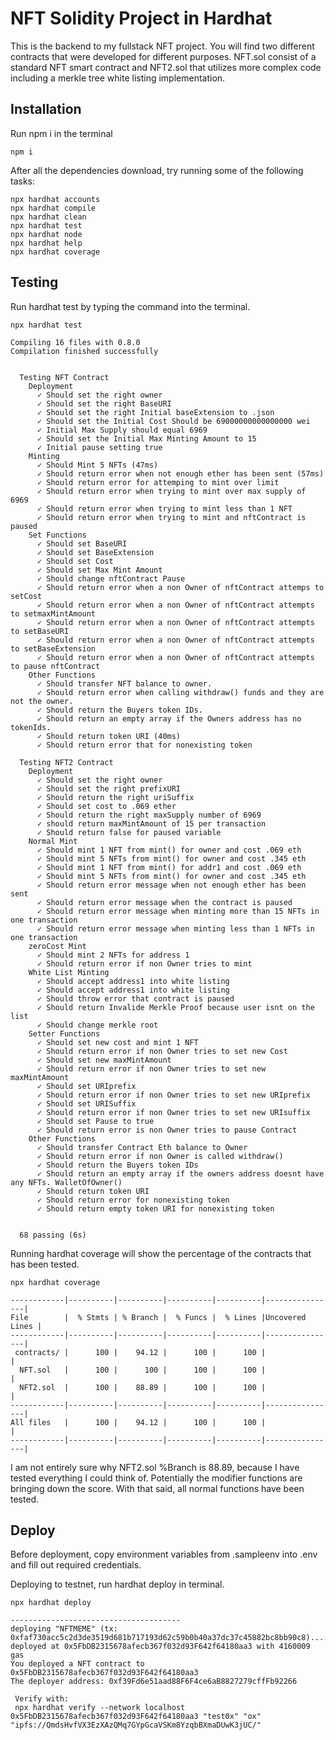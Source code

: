 # NFT Solidity Project in Hardhat

This is the backend to my fullstack NFT project. You will find two different contracts that were developed for different purposes. NFT.sol consist of a standard NFT smart contract and NFT2.sol that utilizes more complex code including a merkle tree white listing implementation. 

## Installation

Run npm i in the terminal

```shell
npm i 
```

After all the dependencies download, try running some of the following tasks:

```shell
npx hardhat accounts
npx hardhat compile
npx hardhat clean
npx hardhat test
npx hardhat node
npx hardhat help
npx hardhat coverage
```

## Testing

Run hardhat test by typing the command into the terminal. 

```shell
npx hardhat test
```

```shell
Compiling 16 files with 0.8.0
Compilation finished successfully


  Testing NFT Contract
    Deployment
      ✓ Should set the right owner
      ✓ Should set the right BaseURI 
      ✓ Should set the right Initial baseExtension to .json
      ✓ Should set the Initial Cost Should be 69000000000000000 wei 
      ✓ Initial Max Supply should equal 6969 
      ✓ Should set the Initial Max Minting Amount to 15
      ✓ Initial pause setting true
    Minting
      ✓ Should Mint 5 NFTs (47ms)
      ✓ Should return error when not enough ether has been sent (57ms)
      ✓ Should return error for attemping to mint over limit
      ✓ Should return error when trying to mint over max supply of 6969
      ✓ Should return error when trying to mint less than 1 NFT
      ✓ Should return error when trying to mint and nftContract is paused
    Set Functions
      ✓ Should set BaseURI
      ✓ Should set BaseExtension
      ✓ Should set Cost
      ✓ Should set Max Mint Amount
      ✓ Should change nftContract Pause
      ✓ Should return error when a non Owner of nftContract attemps to setCost
      ✓ Should return error when a non Owner of nftContract attempts to setmaxMintAmount
      ✓ Should return error when a non Owner of nftContract attempts to setBaseURI
      ✓ Should return error when a non Owner of nftContract attempts to setBaseExtension
      ✓ Should return error when a non Owner of nftContract attempts to pause nftContract
    Other Functions
      ✓ Should transfer NFT balance to owner.
      ✓ Should return error when calling withdraw() funds and they are not the owner.
      ✓ Should return the Buyers token IDs.
      ✓ Should return an empty array if the Owners address has no tokenIds.
      ✓ Should return token URI (40ms)
      ✓ Should return error that for nonexisting token

  Testing NFT2 Contract
    Deployment
      ✓ Should set the right owner
      ✓ Should set the right prefixURI
      ✓ Should return the right uriSuffix
      ✓ Should set cost to .069 ether
      ✓ Should return the right maxSupply number of 6969
      ✓ should return maxMintAmount of 15 per transaction
      ✓ Should return false for paused variable
    Normal Mint
      ✓ Should mint 1 NFT from mint() for owner and cost .069 eth
      ✓ Should mint 5 NFTs from mint() for owner and cost .345 eth
      ✓ Should mint 1 NFT from mint() for addr1 and cost .069 eth
      ✓ Should mint 5 NFTs from mint() for owner and cost .345 eth
      ✓ Should return error message when not enough ether has been sent
      ✓ Should return error message when the contract is paused
      ✓ Should return error message when minting more than 15 NFTs in one transaction
      ✓ Should return error message when minting less than 1 NFTs in one transaction
    zeroCost Mint
      ✓ Should mint 2 NFTs for address 1
      ✓ Should return error if non Owner tries to mint
    White List Minting
      ✓ Should accept address1 into white listing
      ✓ Should accept address1 into white listing
      ✓ Should throw error that contract is paused
      ✓ Should return Invalide Merkle Proof because user isnt on the list
      ✓ Should change merkle root
    Setter Functions
      ✓ Should set new cost and mint 1 NFT
      ✓ Should return error if non Owner tries to set new Cost
      ✓ Should set new maxMintAmount
      ✓ Should return error if non Owner tries to set new maxMintAmount
      ✓ Should set URIprefix
      ✓ Should return error if non Owner tries to set new URIprefix
      ✓ Should set URISuffix
      ✓ Should return error if non Owner tries to set new URIsuffix
      ✓ Should set Pause to true
      ✓ Should return error is non Owner tries to pause Contract
    Other Functions
      ✓ Should transfer Contract Eth balance to Owner
      ✓ Should return error if non Owner is called withdraw()
      ✓ Should return the Buyers token IDs
      ✓ Should return an empty array if the owners address doesnt have any NFTs. WalletOfOwner()
      ✓ Should return token URI
      ✓ Should return error for nonexisting token
      ✓ Should return empty token URI for nonexisting token


  68 passing (6s)
```
Running hardhat coverage will show the percentage of the contracts that has been tested. 

```shell
npx hardhat coverage
```

```shell
------------|----------|----------|----------|----------|----------------|
File        |  % Stmts | % Branch |  % Funcs |  % Lines |Uncovered Lines |
------------|----------|----------|----------|----------|----------------|
 contracts/ |      100 |    94.12 |      100 |      100 |                |
  NFT.sol   |      100 |      100 |      100 |      100 |                |
  NFT2.sol  |      100 |    88.89 |      100 |      100 |                |
------------|----------|----------|----------|----------|----------------|
All files   |      100 |    94.12 |      100 |      100 |                |
------------|----------|----------|----------|----------|----------------|
```
I am not entirely sure why NFT2.sol %Branch is 88.89, because I have tested everything I could think of. Potentially the modifier functions are bringing down the score. With that said, all normal functions have been tested. 


## Deploy

Before deployment, copy environment variables from .sampleenv into .env and fill out required credentials.

Deploying to testnet, run hardhat deploy in terminal. 

```shell
npx hardhat deploy
```

```shell
--------------------------------------
deploying "NFTMEME" (tx: 0xfaf730acc5c2d3de3519d681b717193d62c59b0b40a37dc37c45882bc8bb90c8)...: deployed at 0x5FbDB2315678afecb367f032d93F642f64180aa3 with 4160009 gas
You deployed a NFT contract to 0x5FbDB2315678afecb367f032d93F642f64180aa3
The deployer address: 0xf39Fd6e51aad88F6F4ce6aB8827279cffFb92266

 Verify with: 
 npx hardhat verify --network localhost 0x5FbDB2315678afecb367f032d93F642f64180aa3 "test0x" "ox" "ipfs://QmdsHvfVX3EzXAzQMq7GYpGcaVSKm8YzqbBXmaDUwK3jUC/"
 ```
